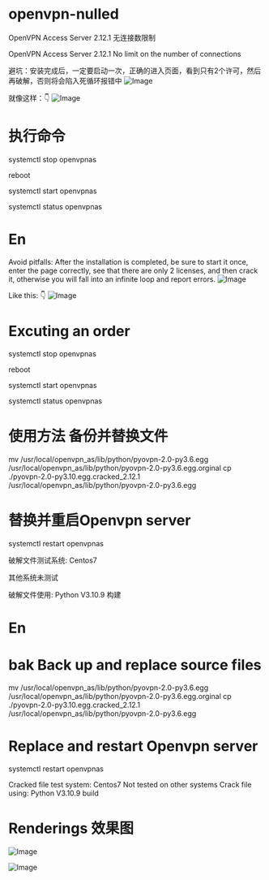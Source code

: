# openvpn-nulled
OpenVPN Access Server 2.12.1 无连接数限制

OpenVPN Access Server 2.12.1 No limit on the number of connections

避坑：安装完成后，一定要启动一次，正确的进入页面，看到只有2个许可，然后再破解，否则将会陷入死循环报错中
![Image](https://github.com/linke131/openvpn-nulled/blob/main/20230712_1123440.png)

就像这样：👇
![Image](https://github.com/linke131/openvpn-nulled/blob/main/IMG_20231004_211010.png)

# 执行命令


systemctl stop openvpnas


reboot


systemctl start openvpnas


systemctl status openvpnas

# En
Avoid pitfalls: After the installation is completed, be sure to start it once, enter the page correctly, see that there are only 2 licenses, and then crack it, otherwise you will fall into an infinite loop and report errors.
![Image](https://github.com/linke131/openvpn-nulled/blob/main/20230712_1123440.png)

Like this: 👇
![Image](https://github.com/linke131/openvpn-nulled/blob/main/IMG_20231004_211010.png)

# Excuting an order


systemctl stop openvpnas


reboot


systemctl start openvpnas


systemctl status openvpnas



# 使用方法 备份并替换文件
mv /usr/local/openvpn_as/lib/python/pyovpn-2.0-py3.6.egg /usr/local/openvpn_as/lib/python/pyovpn-2.0-py3.6.egg.orginal
cp ./pyovpn-2.0-py3.10.egg.cracked_2.12.1 /usr/local/openvpn_as/lib/python/pyovpn-2.0-py3.6.egg

# 替换并重启Openvpn server
systemctl restart openvpnas

破解文件测试系统: Centos7

其他系统未测试

破解文件使用: Python V3.10.9 构建

# En
# bak Back up and replace source files
mv /usr/local/openvpn_as/lib/python/pyovpn-2.0-py3.6.egg /usr/local/openvpn_as/lib/python/pyovpn-2.0-py3.6.egg.orginal
cp ./pyovpn-2.0-py3.10.egg.cracked_2.12.1 /usr/local/openvpn_as/lib/python/pyovpn-2.0-py3.6.egg

# Replace and restart Openvpn server
systemctl restart openvpnas

Cracked file test system: Centos7
Not tested on other systems
Crack file using: Python V3.10.9 build

# Renderings 效果图
![Image](https://github.com/linke131/openvpn-nulled/blob/main/IMG_20231004_203410.jpg)

![Image](https://github.com/linke131/openvpn-nulled/blob/main/IMG_20231004_204417.jpg)
